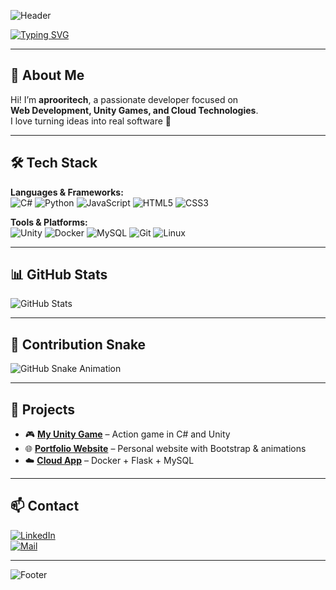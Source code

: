 <!-- HEADER WITH ANIMATION -->
![Header](https://capsule-render.vercel.app/api?type=waving&color=0:00C9FF,100:92FE9D&height=200&section=header&text=Welcome%20to%20my%20Profile!&fontSize=40&fontColor=fff&animation=fadeIn)

<!-- TYPING EFFECT -->
[![Typing SVG](https://readme-typing-svg.demolab.com?font=Fira+Code&size=25&pause=1000&color=00C9FF&width=600&lines=💻+Fullstack+Developer;🎮+Unity+Game+Developer;☁️+Cloud+Enthusiast;📚+Always+learning)](https://git.io/typing-svg)

---

## 👋 About Me
Hi! I’m **aprooritech**, a passionate developer focused on  
**Web Development, Unity Games, and Cloud Technologies**.  
I love turning ideas into real software 🚀  

---

## 🛠️ Tech Stack

**Languages & Frameworks:**  
![C#](https://img.shields.io/badge/C%23-239120?style=flat&logo=c-sharp&logoColor=white)
![Python](https://img.shields.io/badge/Python-3776AB?style=flat&logo=python&logoColor=white)
![JavaScript](https://img.shields.io/badge/JavaScript-F7DF1E?style=flat&logo=javascript&logoColor=black)
![HTML5](https://img.shields.io/badge/HTML5-E34F26?style=flat&logo=html5&logoColor=white)
![CSS3](https://img.shields.io/badge/CSS3-1572B6?style=flat&logo=css3&logoColor=white)

**Tools & Platforms:**  
![Unity](https://img.shields.io/badge/Unity-100000?style=flat&logo=unity&logoColor=white)
![Docker](https://img.shields.io/badge/Docker-2496ED?style=flat&logo=docker&logoColor=white)
![MySQL](https://img.shields.io/badge/MySQL-005C84?style=flat&logo=mysql&logoColor=white)
![Git](https://img.shields.io/badge/Git-F05032?style=flat&logo=git&logoColor=white)
![Linux](https://img.shields.io/badge/Linux-FCC624?style=flat&logo=linux&logoColor=black)

---

## 📊 GitHub Stats
![GitHub Stats](https://github-readme-stats.vercel.app/api?username=aprooritech&show_icons=true&theme=radical&cache_seconds=1800)

---

## 🐍 Contribution Snake
![GitHub Snake Animation](https://raw.githubusercontent.com/aprooritech/aprooritech/output/github-contribution-grid-snake.svg)

---

## 📂 Projects
- 🎮 **[My Unity Game](https://github.com/aprooritech/UnityGame)** – Action game in C# and Unity  
- 🌐 **[Portfolio Website](https://github.com/aprooritech/Portfolio)** – Personal website with Bootstrap & animations  
- ☁️ **[Cloud App](https://github.com/aprooritech/CloudApp)** – Docker + Flask + MySQL

---

## 📫 Contact
[![LinkedIn](https://img.shields.io/badge/LinkedIn-blue?logo=linkedin&logoColor=white)](https://linkedin.com/in/aprooritech)  
[![Mail](https://img.shields.io/badge/Email-Contact-red?logo=gmail&logoColor=white)](mailto:YOUREMAIL@example.com)

---

<!-- FOOTER WITH ANIMATION -->
![Footer](https://capsule-render.vercel.app/api?type=waving&color=0:92FE9D,100:00C9FF&height=100&section=footer)
